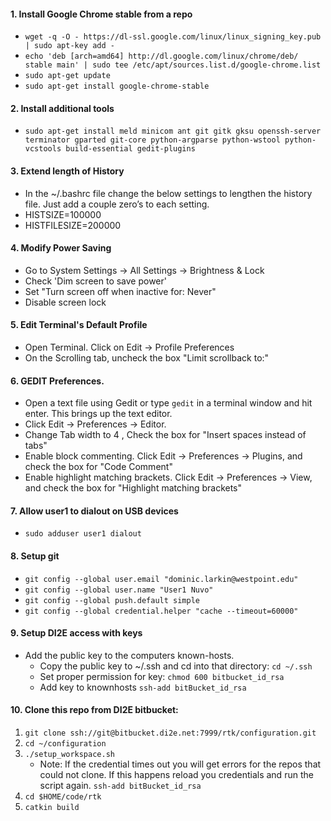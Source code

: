 #### 1. Install Google Chrome stable from a repo
- `wget -q -O - https://dl-ssl.google.com/linux/linux_signing_key.pub | sudo apt-key add -`
- `echo 'deb [arch=amd64] http://dl.google.com/linux/chrome/deb/ stable main' | sudo tee /etc/apt/sources.list.d/google-chrome.list`
- `sudo apt-get update` 
- `sudo apt-get install google-chrome-stable`

#### 2. Install additional tools
- `sudo apt-get install meld minicom ant git gitk gksu openssh-server terminator gparted git-core python-argparse python-wstool python-vcstools build-essential gedit-plugins` 

#### 3. Extend length of History
- In the ~/.bashrc file change the below settings to lengthen the history file. Just add a couple zero’s to each setting.
- HISTSIZE=100000
- HISTFILESIZE=200000

#### 4. Modify Power Saving
- Go to System Settings -> All Settings -> Brightness & Lock
- Check 'Dim screen to save power'
- Set "Turn screen off when inactive for: Never"
- Disable screen lock

#### 5. Edit Terminal's Default Profile
- Open Terminal. Click on Edit -> Profile Preferences
- On the Scrolling tab, uncheck the box "Limit scrollback to:"

#### 6. GEDIT Preferences.
- Open a text file using Gedit or type `gedit` in a terminal window and hit enter. This brings up the text editor.
- Click Edit -> Preferences -> Editor. 
- Change Tab width to 4 , Check the box for "Insert spaces instead of tabs"
- Enable block commenting. Click Edit -> Preferences -> Plugins, and check the box for "Code Comment"
- Enable highlight matching brackets. Click Edit -> Preferences -> View, and check the box for "Highlight matching brackets"

#### 7. Allow user1 to dialout on USB devices
 - `sudo adduser user1 dialout`
 
#### 8. Setup git
- `git config --global user.email "dominic.larkin@westpoint.edu"`
- `git config --global user.name "User1 Nuvo"`
- `git config --global push.default simple`
- `git config --global credential.helper "cache --timeout=60000"`

#### 9. Setup DI2E access with keys
- Add the public key to the computers known-hosts. 
    - Copy the public key to ~/.ssh and cd into that directory:
        `cd ~/.ssh`
    - Set proper permission for key:
        `chmod 600 bitbucket_id_rsa`
    - Add key to knownhosts
        `ssh-add bitBucket_id_rsa`
        
#### 10. Clone this repo from DI2E bitbucket:
1. `git clone ssh://git@bitbucket.di2e.net:7999/rtk/configuration.git`
2. `cd ~/configuration`
3. `./setup_workspace.sh`
    - Note: If the credential times out you will get errors for the repos that could not clone. If this happens reload you credentials and run the script again. `ssh-add bitBucket_id_rsa`
4. `cd $HOME/code/rtk`
5. `catkin build`
    

